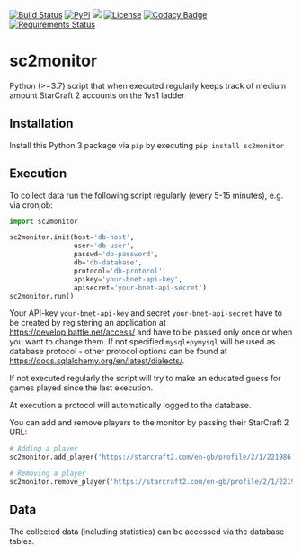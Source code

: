 [![Build Status](https://travis-ci.com/2press/sc2monitor.svg?branch=master)](https://travis-ci.com/2press/sc2monitor)
[![PyPi](https://img.shields.io/pypi/v/sc2monitor.svg)](https://pypi.org/project/sc2monitor/)
![](https://img.shields.io/pypi/pyversions/sc2monitor.svg)
[![License](https://img.shields.io/github/license/2press/sc2monitor.svg)](https://github.com/2press/sc2monitor/blob/master/LICENSE)
[![Codacy Badge](https://api.codacy.com/project/badge/Grade/c201266249ed4901ad2a09f1629e6229)](https://app.codacy.com/app/2press/sc2monitor?utm_source=github.com&utm_medium=referral&utm_content=2press/sc2monitor&utm_campaign=Badge_Grade_Dashboard)
[![Requirements Status](https://requires.io/github/2press/sc2monitor/requirements.svg?branch=master)](https://requires.io/github/2press/sc2monitor/requirements/?branch=master)

# sc2monitor
Python (>=3.7) script that when executed regularly keeps track of medium amount StarCraft 2 accounts on the 1vs1 ladder

## Installation
Install this Python 3 package via `pip` by executing `pip install sc2monitor`

## Execution
To collect data run the following script regularly (every 5-15 minutes), e.g. via cronjob:
```python
import sc2monitor

sc2monitor.init(host='db-host',
                user='db-user',
                passwd='db-password',
                db='db-database',
                protocol='db-protocol',
                apikey='your-bnet-api-key',
                apisecret='your-bnet-api-secret')
sc2monitor.run()
```
Your API-key `your-bnet-api-key` and secret `your-bnet-api-secret` have to be created by registering an application at <https://develop.battle.net/access/> and have to be passed only once or when you want to change them. If not specified `mysql+pymysql` will be used as database protocol - other protocol options can be found at <https://docs.sqlalchemy.org/en/latest/dialects/>.

If not executed regularly the script will try to make an educated guess for games played since the last execution.

At execution a protocol will automatically logged to the database.

You can add and remove players to the monitor by passing their StarCraft 2 URL:
```python
# Adding a player
sc2monitor.add_player('https://starcraft2.com/en-gb/profile/2/1/221986')

# Removing a player
sc2monitor.remove_player('https://starcraft2.com/en-gb/profile/2/1/221986')
```

## Data
The collected data (including statistics) can be accessed via the database tables.
